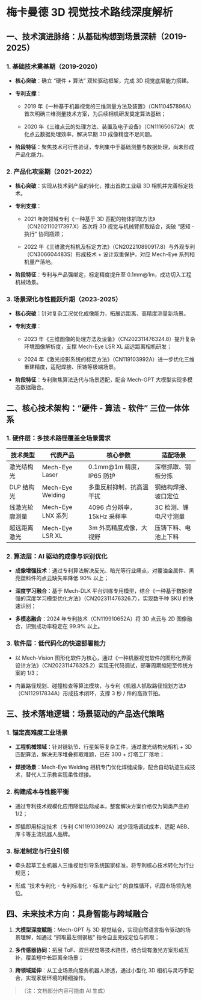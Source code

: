 # 梅卡曼德 3D 视觉技术路线深度解析

## 一、技术演进脉络：从基础构想到场景深耕（2019-2025）

### 1. 基础技术奠基期（2019-2020）



* **核心突破**：确立 “硬件 + 算法” 双轮驱动框架，完成 3D 视觉底层能力搭建。

* **专利支撑**：


  * 2019 年《一种基于机器视觉的三维测量方法及装置》（CN110457896A）首次明确三维测量技术方案，为后续相机研发奠定算法基础；

  * 2020 年《三维点云的处理方法、装置及电子设备》（CN111650672A）优化点云数据处理效率，解决早期 3D 成像精度不足问题。

* **阶段特征**：聚焦技术可行性验证，专利集中于基础测量与数据处理，尚未形成产品化能力。

### 2. 产品化攻坚期（2021-2022）



* **核心突破**：实现从技术到产品的转化，推出首款工业级 3D 相机并完善标定技术。

* **专利支撑**：


  * 2021 年跨领域专利《一种基于 3D 匹配的物体抓取方法》（CN202110217397.X）首次将 3D 视觉与机械臂抓取结合，突破 “感知 - 执行” 协同瓶颈；

  * 2022 年《三维激光相机及标定方法》（CN202210890917.8）与外观专利（CN306604483S）形成技术 + 设计双重保护，对应 Mech-Eye 系列相机量产落地。

* **阶段特征**：专利与产品强绑定，标定精度提升至 0.1mm@1m，成功切入工程机械场景。

### 3. 场景深化与性能跃升期（2023-2025）



* **核心突破**：针对复杂工况优化成像能力，拓展远距离、高精度测量新场景。

* **专利支撑**：


  * 2023 年《三维图像的处理方法及设备》（CN202311476324.8）提升复杂环境图像解析度，支撑 Mech-Eye LSR XL 超远距离相机研发；

  * 2024 年《激光投影系统的标定方法》（CN119103992A）进一步优化三维重建精度，适配焊接、压铸等极端场景。

* **阶段特征**：专利聚焦算法迭代与场景适配，配合 Mech-GPT 大模型实现多模态数据融合。

## 二、核心技术架构：“硬件 - 算法 - 软件” 三位一体体系

### 1. 硬件层：多技术路径覆盖全场景需求



| 技术类型    | 代表产品             | 核心参数                | 适配场景         |
| ------- | ---------------- | ------------------- | ------------ |
| 激光结构光   | Mech-Eye Laser   | 0.1mm@1m 精度，IP65 防护 | 深框抓取、钢板分拣    |
| DLP 结构光 | Mech-Eye Welding | 多重反射抑制，抗高温干扰        | 钢结构焊接、坡口定位   |
| 线激光轮廓测量 | Mech-Eye LNX 系列  | 4096 点分辨率，15kHz 采样率 | 3C 检测、锂电尺寸测量 |
| 超远距离激光  | Mech-Eye LSR XL  | 3m 外高精度成像，大视野       | 压铸下料、电池上下料   |

### 2. 算法层：AI 驱动的成像与识别优化



* **成像增强技术**：通过专利算法解决反光、暗光等行业痛点，对覆油金属件、黑亮塑料件的点云缺失率降低 90% 以上；

* **深度学习融合**：基于 Mech-DLK 平台训练专用模型，结合《一种基于数据增强的深度学习模型优化方法》（CN202311476326.7），实现数千种 SKU 的快速识别；

* **多模态融合**：2024 年专利技术（CN119910652A）将 3D 点云与 2D 图像融合，识别成功率稳定在 99.9% 以上。

### 3. 软件层：低代码化的快速部署能力



* 以 Mech-Vision 图形化软件为核心，通过《一种机器视觉软件的图形化界面设计方法》（CN202311476325.2）实现无代码调试，部署周期缩短至传统方案的 1/3；

* 内置路径规划、碰撞检查等算法模块，与专利《机器人抓取路径规划方法》（CN112917834A）形成技术闭环，支撑 3 秒 / 件的高效节拍。

## 三、技术落地逻辑：场景驱动的产品迭代策略

### 1. 锚定高难度工业场景



* **工程机械领域**：针对链轨节、行星架等复杂工件，通过激光结构光相机 + 3D 匹配算法，解决无序堆叠抓取难题，已在 300 + 灯塔工厂落地；

* **焊接场景**：Mech-Eye Welding 相机专门优化焊缝成像，配合自动轨迹生成技术，替代人工示教实现柔性焊接。

### 2. 构建成本与性能平衡



* 通过专利技术规模化应用降低边际成本，整套解决方案价格仅为同类产品的 1/2；

* 即插即用标定技术（专利 CN119103992A）减少现场调试成本，适配 ABB、库卡等主流机器人品牌。

### 3. 标准制定与行业引领



* 牵头起草工业机器人三维视觉引导系统国家标准，将专利核心技术转化为行业规范；

* 形成 “技术专利化 - 专利标准化 - 标准产业化” 的良性循环，巩固市场领先地位。

## 四、未来技术方向：具身智能与跨域融合



1. **大模型深度赋能**：Mech-GPT 与 3D 视觉结合，实现自然语言指令驱动的场景理解，如通过 “抓取最左侧钢板” 指令自主完成定位与抓取；

2. **多传感器协同**：拓展 ToF、双目视觉等技术路径，结合现有激光方案形成互补，覆盖短中长距离全场景；

3. **跨领域延伸**：从工业场景向服务机器人渗透，通过小型化 3D 相机与灵巧手配合，实现家居环境的精细操作。

> （注：文档部分内容可能由 AI 生成）